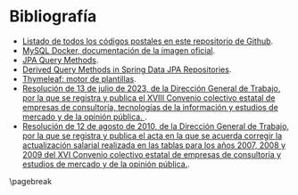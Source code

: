 # Bibliografía

* [Listado de todos los códigos postales en este repositorio de Github](https://github.com/inigoflores/ds-codigos-postales-ine-es).
* [MySQL Docker, documentación de la imagen oficial](https://hub.docker.com/_/mysql).
* [JPA Query Methods](https://docs.spring.io/spring-data/jpa/reference/jpa/query-methods.html).
* [Derived Query Methods in Spring Data JPA Repositories](https://www.baeldung.com/spring-data-derived-queries).
* [Thymeleaf: motor de plantillas](https://www.thymeleaf.org/doc/tutorials/3.1/thymeleafspring.html).
* [Resolución de 13 de julio de 2023, de la Dirección General de Trabajo, por la que se registra y publica el XVIII Convenio colectivo estatal de empresas de consultoría, tecnologías de la información y estudios de mercado y de la opinión pública. ](https://www.boe.es/eli/es/res/2023/07/13/(5)).
* [Resolución de 12 de agosto de 2010, de la Dirección General de Trabajo, por la que se registra y publica el acta en la que se acuerda corregir la actualización salarial realizada en las tablas para los años 2007, 2008 y 2009 del XVI Convenio colectivo estatal de empresas de consultoría y estudios de mercado y de la opinión pública.](https://www.boe.es/eli/es/res/2010/08/12/(1)).

\pagebreak

